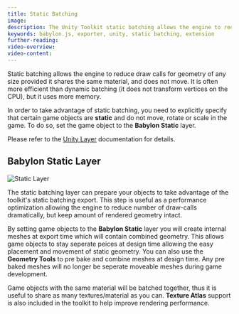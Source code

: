 ```yaml
---
title: Static Batching
image:
description: The Unity Toolkit static batching allows the engine to reduce draw calls for geometry of any size provided it shares the same material, and does not move.
keywords: babylon.js, exporter, unity, static batching, extension
further-reading:
video-overview:
video-content:
---
```


Static batching allows the engine to reduce draw calls for geometry of any size provided it shares the same material, and does not move. It is often more efficient than dynamic batching (it does not transform vertices on the CPU), but it uses more memory.

In order to take advantage of static batching, you need to explicitly specify that certain game objects are **static** and do not move, rotate or scale in the game. To do so, set the game object to the **Babylon Static** layer.

Please refer to the [Unity Layer](https://docs.unity3d.com/Manual/Layers.html) documentation for details.

## Babylon Static Layer

![Static Layer](/img/exporters/unity/staticlayer.jpg)

The static batching layer can prepare your objects to take advantage of the toolkit's static batching export. This step is useful as a performance optimization allowing the engine to reduce number of draw-calls dramatically, but keep amount of rendered geometry intact.

By setting game objects to the **Babylon Static** layer you will create internal meshes at export time which will contain combined geometry. This allows game objects to stay seperate peices at design time allowing the easy placement and movement of static geometry. You can also use the **Geometry Tools** to pre bake and combine meshes at design time. Any pre baked meshes will no longer be seperate moveable meshes during game development.

Game objects with the same material will be batched together, thus it is useful to share as many textures/material as you can. **Texture Atlas** support is also included in the toolkit to help improve rendering performance.
